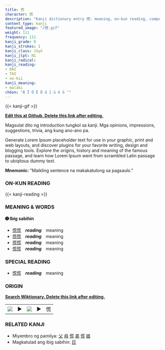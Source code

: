 ```yaml
---
title: 慌
character: 慌
description: "Kanji dictionary entry 慌: meaning, on-kun reading, compounds, origin, related kanji"
content_type: kanji
featured_image: "/慌.gif"
weight: 111
frequency: 111
kanji_grade: 9
kanji_strokes: 1
kanji_class: Jōyō
kanji_jlpt: N1
kanji_radical: 
kanji_reading: 
- DAI
- TAI
- oo-kii
kanji_meaning:
- malaki
chōon: "Ā Ī Ū Ē Ō ā ī ū ē ō ’"
---
```

[//]: # (Don't edit the line below. Kanji animated GIF code is automatically generated.)
{{< kanji-gif >}}

[//]: # (Edit below this line.)

**[Edit this at Github. Delete this link after editing.](https://github.com/tim0g/tim/tree/main/content/kanji/慌/index.md)**

Magsulat dito ng introduction tungkol sa kanji. Mga opinions, impressions, suggestions, trivia, ang kung ano-ano pa.

Generate Lorem Ipsum placeholder text for use in your graphic, print and web layouts, and discover plugins for your favorite writing, design and blogging tools. Explore the origins, history and meaning of the famous passage, and learn how Lorem Ipsum went from scrambled Latin passage to ubiqitous dummy text.
 
**Mnemonic:** "Maikling sentence na makakatulong sa pagsaulo."

### ON-KUN READING

[//]: # (Don't edit the line below. ON-KUN READING code is automatically generated.)
{{< kanji-reading >}}

### MEANING & WORDS

#### ➊ **Ibig sabihin**
  - [慌](../慌)[慌](../慌)　***reading***　meaning
  - [慌](../慌)[慌](../慌)　***reading***　meaning
  - [慌](../慌)[慌](../慌)　***reading***　meaning
  - [慌](../慌)[慌](../慌)　***reading***　meaning

### SPECIAL READING
  - [慌](../慌)[慌](../慌)　***reading***　meaning

### ORIGIN

**[Search Wiktionary. Delete this link after editing.](https://wiktionary.org/wiki/慌)**
<table class="kanji-table"><tr><td>
<img src="60px-慌-bronze.svg.png">
</td><td>▶</td><td>
<img src="60px-慌-oracle.svg.png">
</td><td>▶</td>
<td class="kanji-origin">慌</td>
</tr></table>

### RELATED KANJI
- Miyembro ng pamilya: [父](../父) [母](../母) [慌](../慌) [弟](../弟) [慌](../慌) [娘](../娘)
- Magkatulad ang ibig sabihin: [日](../日)
